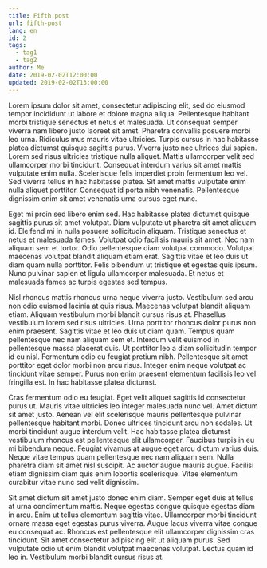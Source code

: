 ```yaml
---
title: Fifth post
url: fifth-post
lang: en
id: 2
tags:
  - tag1
  - tag2
author: Me
date: 2019-02-02T12:00:00
updated: 2019-02-02T13:00:00
---
```


Lorem ipsum dolor sit amet, consectetur adipiscing elit, sed do eiusmod tempor incididunt ut labore et dolore magna aliqua. Pellentesque habitant morbi tristique senectus et netus et malesuada. Ut consequat semper viverra nam libero justo laoreet sit amet. Pharetra convallis posuere morbi leo urna. Ridiculus mus mauris vitae ultricies. Turpis cursus in hac habitasse platea dictumst quisque sagittis purus. Viverra justo nec ultrices dui sapien. Lorem sed risus ultricies tristique nulla aliquet. Mattis ullamcorper velit sed ullamcorper morbi tincidunt. Consequat interdum varius sit amet mattis vulputate enim nulla. Scelerisque felis imperdiet proin fermentum leo vel. Sed viverra tellus in hac habitasse platea. Sit amet mattis vulputate enim nulla aliquet porttitor. Consequat id porta nibh venenatis. Pellentesque dignissim enim sit amet venenatis urna cursus eget nunc.

Eget mi proin sed libero enim sed. Hac habitasse platea dictumst quisque sagittis purus sit amet volutpat. Diam vulputate ut pharetra sit amet aliquam id. Eleifend mi in nulla posuere sollicitudin aliquam. Tristique senectus et netus et malesuada fames. Volutpat odio facilisis mauris sit amet. Nec nam aliquam sem et tortor. Odio pellentesque diam volutpat commodo. Volutpat maecenas volutpat blandit aliquam etiam erat. Sagittis vitae et leo duis ut diam quam nulla porttitor. Felis bibendum ut tristique et egestas quis ipsum. Nunc pulvinar sapien et ligula ullamcorper malesuada. Et netus et malesuada fames ac turpis egestas sed tempus.

Nisl rhoncus mattis rhoncus urna neque viverra justo. Vestibulum sed arcu non odio euismod lacinia at quis risus. Maecenas volutpat blandit aliquam etiam. Aliquam vestibulum morbi blandit cursus risus at. Phasellus vestibulum lorem sed risus ultricies. Urna porttitor rhoncus dolor purus non enim praesent. Sagittis vitae et leo duis ut diam quam. Tempus quam pellentesque nec nam aliquam sem et. Interdum velit euismod in pellentesque massa placerat duis. Ut porttitor leo a diam sollicitudin tempor id eu nisl. Fermentum odio eu feugiat pretium nibh. Pellentesque sit amet porttitor eget dolor morbi non arcu risus. Integer enim neque volutpat ac tincidunt vitae semper. Purus non enim praesent elementum facilisis leo vel fringilla est. In hac habitasse platea dictumst.

Cras fermentum odio eu feugiat. Eget velit aliquet sagittis id consectetur purus ut. Mauris vitae ultricies leo integer malesuada nunc vel. Amet dictum sit amet justo. Aenean vel elit scelerisque mauris pellentesque pulvinar pellentesque habitant morbi. Donec ultrices tincidunt arcu non sodales. Ut morbi tincidunt augue interdum velit. Hac habitasse platea dictumst vestibulum rhoncus est pellentesque elit ullamcorper. Faucibus turpis in eu mi bibendum neque. Feugiat vivamus at augue eget arcu dictum varius duis. Neque vitae tempus quam pellentesque nec nam aliquam sem. Nulla pharetra diam sit amet nisl suscipit. Ac auctor augue mauris augue. Facilisi etiam dignissim diam quis enim lobortis scelerisque. Vitae elementum curabitur vitae nunc sed velit dignissim.

Sit amet dictum sit amet justo donec enim diam. Semper eget duis at tellus at urna condimentum mattis. Neque egestas congue quisque egestas diam in arcu. Enim ut tellus elementum sagittis vitae. Ullamcorper morbi tincidunt ornare massa eget egestas purus viverra. Augue lacus viverra vitae congue eu consequat ac. Rhoncus est pellentesque elit ullamcorper dignissim cras tincidunt. Sit amet consectetur adipiscing elit ut aliquam purus. Sed vulputate odio ut enim blandit volutpat maecenas volutpat. Lectus quam id leo in. Vestibulum morbi blandit cursus risus at.